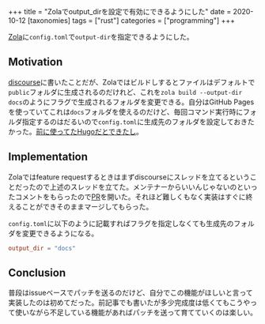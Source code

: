 +++
title = "Zolaでoutput_dirを設定で有効にできるようにした"
date = 2020-10-12
[taxonomies]
tags = ["rust"]
categories = ["programming"]
+++

[Zola](https://github.com/getzola/zola)に`config.toml`で`output-dir`を指定できるようにした。

## Motivation
[discourse](https://zola.discourse.group/t/output-dir-in-config-toml/563)に書いたことだが、Zolaではビルドしするとファイルはデフォルトで`public`フォルダに生成されるのだけれど、これを`zola build --output-dir docs`のようにフラグで生成されるフォルダを変更できる。自分はGitHub Pagesを使っていてこれは`docs`フォルダを使えるのだけど、毎回コマンド実行時にフォルダ指定するのはだるいので`config.toml`に生成先のフォルダを設定しておきたかった。[前に使ってたHugoだとできたし](https://gohugo.io/getting-started/usage/#the-hugo-command)。

## Implementation
Zolaではfeature requestするときはまずdiscourseにスレッドを立てるということだったので上述のスレッドを立てた。メンテナーからいいんじゃないのといったコメントをもらったので[PR](https://github.com/getzola/zola/pull/1200)を開いた。それほど難しくもなく実装はすぐに終えることができそのままマージしてもらった。

`config.toml`に以下のように記載すればフラグを指定しなくても生成先のフォルダを変更できるようになる。
```toml
output_dir = "docs"
```

## Conclusion
普段はissueベースでパッチを送るのだけど、自分でこの機能がほしいと言って実装したのは初めてだった。前記事でも書いたが多少完成度は低くてもこうやって使いながら不足している機能があればパッチを送って育てていくのは楽しい。
